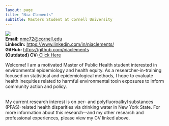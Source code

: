```yaml
---
layout: page
title: "Nia Clements"
subtitle: Masters Student at Cornell University
---
```

<div class="container">
<div class="row">
  <div class="col-md-auto" markdown="1"><a class="thumb">
  <img src="assets/img/headshot.jpg" class="center-block"/></a>
  </div>
<div class="row">
  <div class="col-md-auto" markdown="1">
 <strong>Email:</strong> <a href="mailto:nmc72@cornell.edu">nmc72@cornell.edu</a> <br>
<strong>LinkedIn:</strong> <a href="https://www.linkedin.com/in/niaclements/">https://www.linkedin.com/in/niaclements/</a> <br>
<strong>GitHub:</strong> <a href="https://github.com/niaclements/">https://github.com/niaclements</a> <br>
<strong>(Outdated) CV:</strong><a href="assets/img/CV.pdf"> Click Here </a>
  </div>
</div>
</div>
  
Welcome! 
I am a motivated Master of Public Health student interested in environmental epidemiology and health equity. As a researcher-in-training focused on statistical and epidemiological methods, I hope to evaluate health inequities related to harmful environmental toxin exposures to inform community action and policy. <br> <br>

My current research interest is on per- and polyfluoroalkyl substances (PFAS)-related health disparities via drinking water in New York State. For more information about this research--and my other research and professional experiences, please view my CV linked above.
